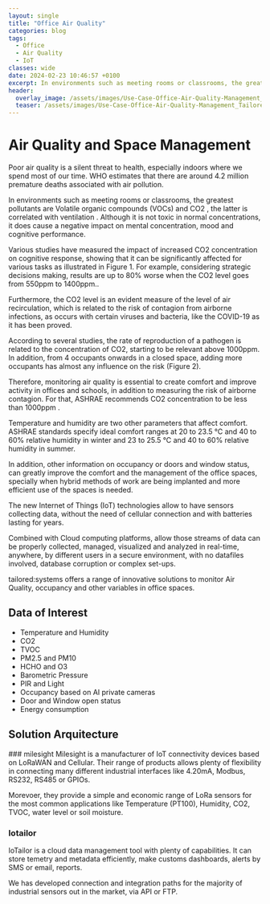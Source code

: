 ```yaml
---
layout: single
title: "Office Air Quality"
categories: blog
tags:
  - Office
  - Air Quality
  - IoT
classes: wide
date: 2024-02-23 10:46:57 +0100
excerpt: In environments such as meeting rooms or classrooms, the greatest pollutants are Volatile organic compounds (VOCs) and CO2 , the latter is correlated with ventilation . Although it is not toxic in normal concentrations, it does cause a negative impact on mental concentration, mood and cognitive performance.
header:
  overlay_image: /assets/images/Use-Case-Office-Air-Quality-Management_Tailored.webp
  teaser: /assets/images/Use-Case-Office-Air-Quality-Management_Tailored.webp
---
```


# Air Quality and Space Management

Poor air quality is a silent threat to health, especially indoors where we spend most of our time. WHO estimates that there are around 4.2 million premature deaths associated with air pollution.

In environments such as meeting rooms or classrooms, the greatest pollutants are Volatile organic compounds (VOCs) and CO2 , the latter is correlated with ventilation . Although it is not toxic in normal concentrations, it does cause a negative impact on mental concentration, mood and cognitive performance.

Various studies have measured the impact of increased CO2 concentration on cognitive response, showing that it can be significantly affected for various tasks as illustrated in Figure 1. For example, considering strategic decisions making, results are up to 80% worse when the CO2 level goes from 550ppm to 1400ppm..

Furthermore, the CO2 level is an evident measure of the level of air recirculation, which is related to the risk of contagion from airborne infections, as occurs with certain viruses and bacteria, like the COVID-19 as it has been proved.

According to several studies, the rate of reproduction of a pathogen is related to the concentration of CO2, starting to be relevant above 1000ppm. In addition, from 4 occupants onwards in a closed space, adding more occupants has almost any influence on the risk (Figure 2).

Therefore, monitoring air quality is essential to create comfort and improve activity in offices and schools, in addition to measuring the risk of airborne contagion. For that, ASHRAE recommends CO2 concentration to be less than 1000ppm .

Temperature and humidity are two other parameters that affect comfort. ASHRAE standards specify ideal comfort ranges at 20 to 23.5 ℃ and 40 to 60% relative humidity in winter and 23 to 25.5 ℃ and 40 to 60% relative humidity in summer.

In addition, other information on occupancy or doors and window status, can greatly improve the comfort and the management of the office spaces, specially when hybrid methods of work are being implanted and more efficient use of the spaces is needed.

The new Internet of Things (IoT) technologies allow to have sensors collecting data, without the need of cellular connection and with batteries lasting for years.

Combined with Cloud computing platforms, allow those streams of data can be properly collected, managed, visualized and analyzed in real-time, anywhere, by different users in a secure environment, with no datafiles involved, database corruption or complex set-ups.

tailored:systems offers a range of innovative solutions to monitor Air Quality, occupancy and other variables in office spaces.

## Data of Interest

- Temperature and Humidity
- CO2
- TVOC
- PM2.5 and PM10
- HCHO and O3
- Barometric Pressure
- PIR and Light
- Occupancy based on AI private cameras
- Door and Window open status
- Energy consumption

## Solution Arquitecture

### milesight
Milesight is a manufacturer of IoT connectivity devices based on LoRaWAN and Cellular. Their range of products allows plenty of flexibility in connecting many different industrial interfaces like 4.20mA, Modbus, RS232, RS485 or GPIOs.

Morevoer, they provide a simple and economic range of LoRa sensors for the most common applications like Temperature (PT100), Humidity, CO2, TVOC, water level or soil moisture.

### Iotailor

IoTailor is a cloud data management tool with plenty of capabilities. It can store temetry and metadata efficiently, make customs dashboards, alerts by SMS or email, reports.

We has developed connection and integration paths for the majority of industrial sensors out in the market, via API or FTP.

